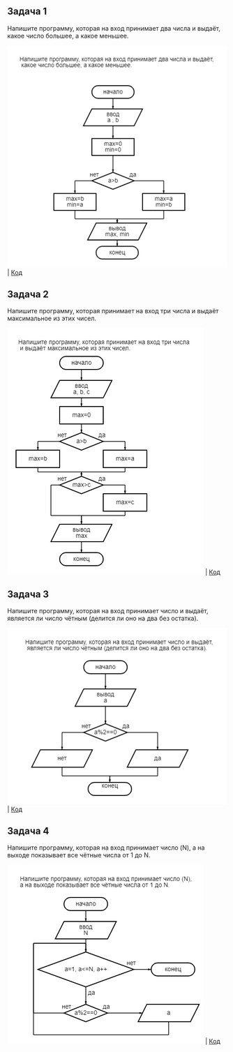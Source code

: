 ## Задача 1
Напишите программу, которая на вход принимает два числа и выдаёт, какое число большее, а какое меньшее.

![Блок-схема]( Example1\diagram1.png ) | [Код]( Eemple1\Prpgram.cs )

## Задача 2
Напишите программу, которая принимает на вход три числа и выдаёт максимальное из этих чисел.

![Блок-схема]( Example2\diagram2.png ) | [Код]( Example2\Program.cs )


## Задача 3
 Напишите программу, которая на вход принимает число и выдаёт, является ли число чётным (делится ли оно на два без остатка).

![Блок-схема](Example3\diagram3.png) | [Код](Example3\Program.cs)

## Задача 4

Напишите программу, которая на вход принимает число (N), а на выходе показывает все чётные числа от 1 до N.

![Блок-схема](Example4\diagram4.png) | [Код](Example4\Program.cs)

